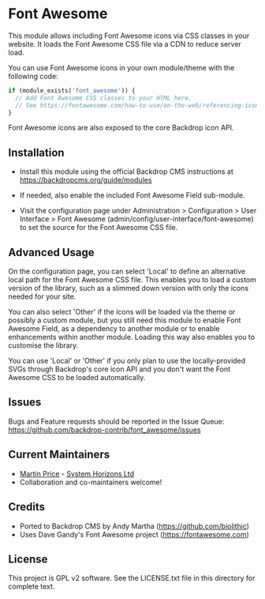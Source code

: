Font Awesome
============

This module allows including Font Awesome icons via CSS classes in your website.
It loads the Font Awesome CSS file via a CDN to reduce server load.

You can use Font Awesome icons in your own module/theme with the following code:

``` php
if (module_exists('font_awesome')) {
  // Add Font Awesome CSS classes to your HTML here.
  // See https://fontawesome.com/how-to-use/on-the-web/referencing-icons/basic-use for examples.
}
```

Font Awesome icons are also exposed to the core Backdrop icon API.

Installation
------------

- Install this module using the official Backdrop CMS instructions at
  https://backdropcms.org/guide/modules

- If needed, also enable the included Font Awesome Field sub-module.

- Visit the configuration page under Administration > Configuration > User
  Interface > Font Awesome (admin/config/user-interface/font-awesome) to set
  the source for the Font Awesome CSS file.

Advanced Usage
--------------

On the configuration page, you can select 'Local' to define an alternative
local path for the Font Awesome CSS file. This enables you to load a custom
version of the library, such as a slimmed down version with only the icons
needed for your site.

You can also select 'Other' if the icons will be loaded via the theme or
possibly a custom module, but you still need this module to enable Font Awesome
Field, as a dependency to another module or to enable enhancements within
another module. Loading this way also enables you to customise the library.

You can use 'Local' or 'Other' if you only plan to use the locally-provided SVGs
through Backdrop's core icon API and you don't want the Font Awesome CSS to be
loaded automatically.

Issues
------

Bugs and Feature requests should be reported in the Issue Queue:
https://github.com/backdrop-contrib/font_awesome/issues

Current Maintainers
-------------------

- [Martin Price](https://github.com/yorkshire-pudding) - [System Horizons Ltd](https://www.systemhorizons.co.uk)
- Collaboration and co-maintainers welcome!

Credits
-------

- Ported to Backdrop CMS by Andy Martha (https://github.com/biolithic)
- Uses Dave Gandy's Font Awesome project (https://fontawesome.com)

License
-------

This project is GPL v2 software. See the LICENSE.txt file in this directory for
complete text.
